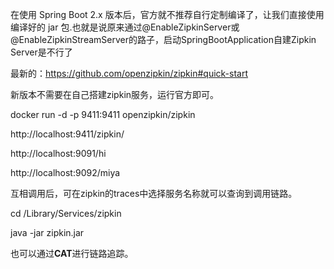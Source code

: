 在使用 Spring Boot 2.x 版本后，官方就不推荐自行定制编译了，让我们直接使用编译好的 jar 包.也就是说原来通过@EnableZipkinServer或@EnableZipkinStreamServer的路子，启动SpringBootApplication自建Zipkin Server是不行了

最新的：https://github.com/openzipkin/zipkin#quick-start

新版本不需要在自己搭建zipkin服务，运行官方即可。

docker run -d -p 9411:9411 openzipkin/zipkin

http://localhost:9411/zipkin/

http://localhost:9091/hi

http://localhost:9092/miya

互相调用后，可在zipkin的traces中选择服务名称就可以查询到调用链路。

cd /Library/Services/zipkin

java -jar zipkin.jar

也可以通过**CAT**进行链路追踪。